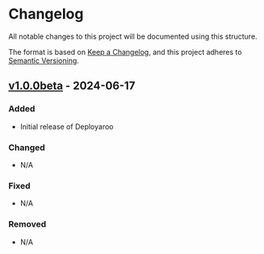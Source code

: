 # Changelog

All notable changes to this project will be documented using this structure.

The format is based on [Keep a Changelog](https://keepachangelog.com/en/1.0.0/),
and this project adheres to [Semantic Versioning](https://semver.org/spec/v2.0.0.html).

## [v1.0.0beta] - 2024-06-17

### Added
- Initial release of Deployaroo

### Changed
- N/A

### Fixed
- N/A

### Removed
- N/A

[v1.0.0beta]: https://github.com/blink-zero/deployaroo/releases/tag/v1.0.0beta
